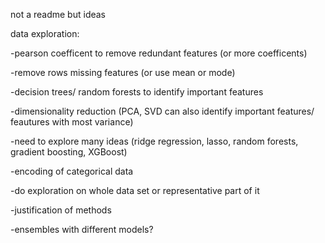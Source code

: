 not a readme but ideas


data exploration:

-pearson coefficent to remove redundant features (or more coefficents)

-remove rows missing features (or use mean or mode)

-decision trees/ random forests to identify important features

-dimensionality reduction (PCA, SVD can also identify important features/ feautures with most variance)

-need to explore many ideas (ridge regression, lasso, random forests, gradient boosting, XGBoost)

-encoding of categorical data

-do exploration on whole data set or representative part of it

-justification of methods

-ensembles with different models?

